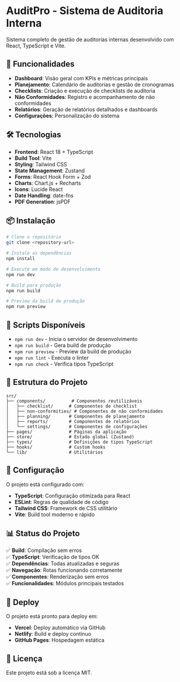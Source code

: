 # AuditPro - Sistema de Auditoria Interna

Sistema completo de gestão de auditorias internas desenvolvido com React, TypeScript e Vite.

## 🚀 Funcionalidades

- **Dashboard**: Visão geral com KPIs e métricas principais
- **Planejamento**: Calendário de auditorias e gestão de cronogramas
- **Checklists**: Criação e execução de checklists de auditoria
- **Não Conformidades**: Registro e acompanhamento de não conformidades
- **Relatórios**: Geração de relatórios detalhados e dashboards
- **Configurações**: Personalização do sistema

## 🛠️ Tecnologias

- **Frontend**: React 18 + TypeScript
- **Build Tool**: Vite
- **Styling**: Tailwind CSS
- **State Management**: Zustand
- **Forms**: React Hook Form + Zod
- **Charts**: Chart.js + Recharts
- **Icons**: Lucide React
- **Date Handling**: date-fns
- **PDF Generation**: jsPDF

## 📦 Instalação

```bash
# Clone o repositório
git clone <repository-url>

# Instale as dependências
npm install

# Execute em modo de desenvolvimento
npm run dev

# Build para produção
npm run build

# Preview da build de produção
npm run preview
```

## 🧪 Scripts Disponíveis

- `npm run dev` - Inicia o servidor de desenvolvimento
- `npm run build` - Gera build de produção
- `npm run preview` - Preview da build de produção
- `npm run lint` - Executa o linter
- `npm run check` - Verifica tipos TypeScript

## 📁 Estrutura do Projeto

```
src/
├── components/          # Componentes reutilizáveis
│   ├── checklist/      # Componentes de checklist
│   ├── non-conformities/ # Componentes de não conformidades
│   ├── planning/       # Componentes de planejamento
│   ├── reports/        # Componentes de relatórios
│   └── settings/       # Componentes de configurações
├── pages/              # Páginas da aplicação
├── store/              # Estado global (Zustand)
├── types/              # Definições de tipos TypeScript
├── hooks/              # Custom hooks
└── lib/                # Utilitários
```

## 🔧 Configuração

O projeto está configurado com:

- **TypeScript**: Configuração otimizada para React
- **ESLint**: Regras de qualidade de código
- **Tailwind CSS**: Framework de CSS utilitário
- **Vite**: Build tool moderno e rápido

## 📊 Status do Projeto

✅ **Build**: Compilação sem erros  
✅ **TypeScript**: Verificação de tipos OK  
✅ **Dependências**: Todas atualizadas e seguras  
✅ **Navegação**: Rotas funcionando corretamente  
✅ **Componentes**: Renderização sem erros  
✅ **Funcionalidades**: Módulos principais testados  

## 🚀 Deploy

O projeto está pronto para deploy em:

- **Vercel**: Deploy automático via GitHub
- **Netlify**: Build e deploy contínuo
- **GitHub Pages**: Hospedagem estática

## 📝 Licença

Este projeto está sob a licença MIT.
